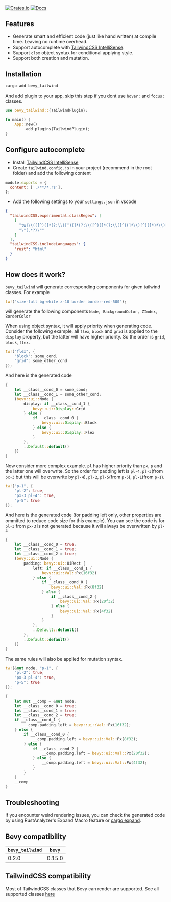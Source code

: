 [![Crates.io](https://img.shields.io/crates/v/bevy_tailwind.svg)](https://crates.io/crates/bevy_tailwind)
[![Docs](https://docs.rs/bevy_tailwind/badge.svg)](https://docs.rs/bevy/latest/bevy_tailwind/)

## Features

- Generate smart and efficient code (just like hand written) at compile time. Leaving no runtime overhead.
- Support autocomplete with [TailwindCSS IntelliSense](https://marketplace.visualstudio.com/items?itemName=bradlc.vscode-tailwindcss).
- Support `clsx` object syntax for conditional applying style.
- Support both creation and mutation.

## Installation

```bash
cargo add bevy_tailwind
```

And add plugin to your app, skip this step if you dont use `hover:` and `focus:` classes.

```rust
use bevy_tailwind::{TailwindPlugin};

fn main() {
    App::new()
        .add_plugins(TailwindPlugin);
}
```

## Configure autocomplete

- Install [TailwindCSS IntelliSense](https://marketplace.visualstudio.com/items?itemName=bradlc.vscode-tailwindcss)
- Create `tailwind.config.js` in your project (recommend in the root folder) and add the following content

```js
module.exports = {
  content: ['./**/*.rs'],
};
```

- Add the following settings to your `settings.json` in vscode

```json
{
  "tailwindCSS.experimental.classRegex": [
    [
      "tw!\\(([^)(]*(?:\\([^)(]*(?:\\([^)(]*(?:\\([^)(]*\\)[^)(]*)*\\)[^)(]*)*\\)[^)(]*)*)\\)",
      "\"(.*?)\""
    ]
  ],
  "tailwindCSS.includeLanguages": {
    "rust": "html"
  }
}
```

## How does it work?

`bevy_tailwind` will generate corresponding components for given tailwind classes. For example

```rust
tw!("size-full bg-white z-10 border border-red-500");
```

will generate the following components `Node, BackgroundColor, ZIndex, BorderColor`

When using object syntax, it will apply priority when generating code. Consider the following example, all `flex`, `block` and `grid` is applied to the `display` property, but the latter will have higher priority. So the order is `grid`, `block`, `flex`.

```rust
tw!("flex", {
    "block": some_cond,
    "grid": some_other_cond
});
```

And here is the generated code

```rust
{
    let __class__cond_0 = some_cond;
    let __class__cond_1 = some_other_cond;
    (bevy::ui::Node {
        display: if __class__cond_1 {
            bevy::ui::Display::Grid
        } else {
            if __class__cond_0 {
                bevy::ui::Display::Block
            } else {
                bevy::ui::Display::Flex
            }
        },
        ..Default::default()
    })
}
```

Now consider more complex example. `pl` has higher priority than `px`, `p` and the latter one will overwrite. So the order for padding left is `pl-4`, `pl-3`(from `px-3` but this will be overwrite by `pl-4`), `pl-2`, `pl-5`(from `p-5`), `pl-1`(from `p-1`).

```rust
tw!("p-1", {
    "pl-2": true,
    "px-3 pl-4": true,
    "p-5": true
});
```

And here is the generated code (for padding left only, other properties are ommitted to reduce code size for this example). You can see the code is for `pl-3` from `px-3` is not generated because it will always be overwritten by `pl-4`

```rust
{
    let __class__cond_0 = true;
    let __class__cond_1 = true;
    let __class__cond_2 = true;
    (bevy::ui::Node {
        padding: bevy::ui::UiRect {
            left: if __class__cond_1 {
                bevy::ui::Val::Px(16f32)
            } else {
                if __class__cond_0 {
                    bevy::ui::Val::Px(8f32)
                } else {
                    if __class__cond_2 {
                        bevy::ui::Val::Px(20f32)
                    } else {
                        bevy::ui::Val::Px(4f32)
                    }
                }
            },
            ..Default::default()
        },
        ..Default::default()
    })
}
```

The same rules will also be applied for mutation syntax.

```rust
tw!(&mut node, "p-1", {
    "pl-2": true,
    "px-3 pl-4": true,
    "p-5": true
});
```

```rust
{
    let mut __comp = &mut node;
    let __class__cond_0 = true;
    let __class__cond_1 = true;
    let __class__cond_2 = true;
    if __class__cond_1 {
        __comp.padding.left = bevy::ui::Val::Px(16f32);
    } else {
        if __class__cond_0 {
            __comp.padding.left = bevy::ui::Val::Px(8f32);
        } else {
            if __class__cond_2 {
                __comp.padding.left = bevy::ui::Val::Px(20f32);
            } else {
                __comp.padding.left = bevy::ui::Val::Px(4f32);
            }
        }
    }
    __comp
}

```

## Troubleshooting

If you encounter weird rendering issues, you can check the generated code by using RustAnalyzer's Expand Macro feature or [cargo expand](https://github.com/dtolnay/cargo-expand).

## Bevy compatibility

| `bevy_tailwind` | `bevy` |
| --------------- | ------ |
| 0.2.0           | 0.15.0 |

## TailwindCSS compatibility

Most of TailwindCSS classes that Bevy can render are supported. See all supported classes [here](https://github.com/notmd/bevy_tailwind/blob/main/macros/tests/pass/src/lib.rs)
